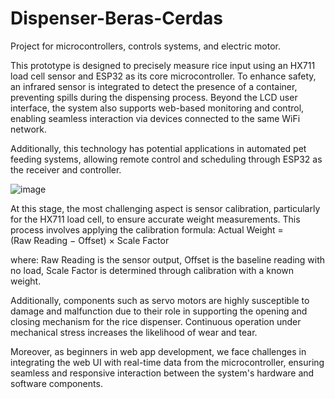 # Dispenser-Beras-Cerdas
Project for microcontrollers, controls systems, and electric motor.

This prototype is designed to precisely measure rice input using an HX711 load cell sensor and ESP32 as its core microcontroller. To enhance safety, an infrared sensor is integrated to detect the presence of a container, preventing spills during the dispensing process. Beyond the LCD user interface, the system also supports web-based monitoring and control, enabling seamless interaction via devices connected to the same WiFi network.

Additionally, this technology has potential applications in automated pet feeding systems, allowing remote control and scheduling through ESP32 as the receiver and controller.

![image](https://github.com/user-attachments/assets/63af28ad-4c32-49d8-a856-1a5abe5feed9)

At this stage, the most challenging aspect is sensor calibration, particularly for the HX711 load cell, to ensure accurate weight measurements. This process involves applying the calibration formula:
Actual Weight = (Raw Reading − Offset) × Scale Factor

where:
Raw Reading is the sensor output,
Offset is the baseline reading with no load,
Scale Factor is determined through calibration with a known weight.

Additionally, components such as servo motors are highly susceptible to damage and malfunction due to their role in supporting the opening and closing mechanism for the rice dispenser. Continuous operation under mechanical stress increases the likelihood of wear and tear.

Moreover, as beginners in web app development, we face challenges in integrating the web UI with real-time data from the microcontroller, ensuring seamless and responsive interaction between the system's hardware and software components.
